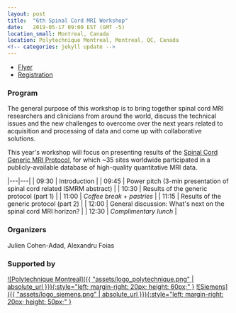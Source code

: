 ```yaml
---
layout: post
title:  "6th Spinal Cord MRI Workshop"
date:   2019-05-17 09:00 EST (GMT -5)
location_small: Montreal, Canada
location: Polytechnique Montreal, Montreal, QC, Canada
<!-- categories: jekyll update -->
---
```


- [Flyer](TODO)
- [Registration](TODO)

### Program

The general purpose of this workshop is to bring together spinal cord MRI researchers and
clinicians from around the world, discuss the technical issues and the new challenges to
overcome over the next years related to acquisition and processing of data and
come up with collaborative solutions.

This year's workshop will focus on presenting results of the [Spinal Cord Generic MRI Protocol](http://www.spinalcordmri.org/protocols), for which ~35 sites worldwide participated in a publicly-available database of high-quality quantitative MRI data.

|---|---|
| 09:30 | Introduction |
| 09:45 | Power pitch (3-min presentation of spinal cord related ISMRM abstract) |
| 10:30 | Results of the generic protocol (part 1) |
| 11:00 | *Coffee break + pastries* |
| 11:15 | Results of the generic protocol (part 2) |
| 12:00 | General discussion: What's next on the spinal cord MRI horizon? |
| 12:30 | *Complimentary lunch* |

### Organizers

Julien Cohen-Adad, Alexandru Foias

### Supported by

[![Polytechnique Montreal]({{ "assets/logo_polytechnique.png" | absolute_url }}){:style="left; margin-right: 20px; height: 60px;"  }](https://www.polymtl.ca/en)
[![Siemens]({{ "assets/logo_siemens.png" | absolute_url }}){:style="left; margin-right: 20px; height: 50px;"  }](https://www.healthcare.siemens.ca/)
